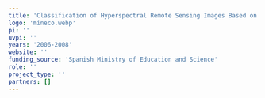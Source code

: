 ```yaml
---
title: 'Classification of Hyperspectral Remote Sensing Images Based on Semi-Supervised Kernel Methods'
logo: 'mineco.webp'
pi: ''
uvpi: ''
years: '2006-2008'
website: ''
funding_source: 'Spanish Ministry of Education and Science'
role: ''
project_type: ''
partners: []
---
```

